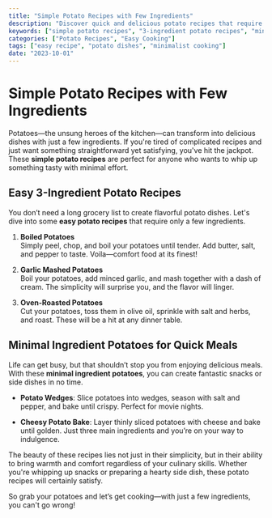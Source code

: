 ```yaml
---
title: "Simple Potato Recipes with Few Ingredients"
description: "Discover quick and delicious potato recipes that require minimal ingredients. Perfect for busy cooks and beginners!"
keywords: ["simple potato recipes", "3-ingredient potato recipes", "minimal ingredient potatoes"]
categories: ["Potato Recipes", "Easy Cooking"]
tags: ["easy recipe", "potato dishes", "minimalist cooking"]
date: "2023-10-01"
---
```


# Simple Potato Recipes with Few Ingredients

Potatoes—the unsung heroes of the kitchen—can transform into delicious dishes with just a few ingredients. If you're tired of complicated recipes and just want something straightforward yet satisfying, you've hit the jackpot. These **simple potato recipes** are perfect for anyone who wants to whip up something tasty with minimal effort.

## Easy 3-Ingredient Potato Recipes

You don’t need a long grocery list to create flavorful potato dishes. Let's dive into some **easy potato recipes** that require only a few ingredients.

1. **Boiled Potatoes**  
   Simply peel, chop, and boil your potatoes until tender. Add butter, salt, and pepper to taste. Voila—comfort food at its finest!

2. **Garlic Mashed Potatoes**  
   Boil your potatoes, add minced garlic, and mash together with a dash of cream. The simplicity will surprise you, and the flavor will linger.

3. **Oven-Roasted Potatoes**  
   Cut your potatoes, toss them in olive oil, sprinkle with salt and herbs, and roast. These will be a hit at any dinner table.

## Minimal Ingredient Potatoes for Quick Meals

Life can get busy, but that shouldn’t stop you from enjoying delicious meals. With these **minimal ingredient potatoes**, you can create fantastic snacks or side dishes in no time.

- **Potato Wedges**: Slice potatoes into wedges, season with salt and pepper, and bake until crispy. Perfect for movie nights.

- **Cheesy Potato Bake**: Layer thinly sliced potatoes with cheese and bake until golden. Just three main ingredients and you’re on your way to indulgence.

The beauty of these recipes lies not just in their simplicity, but in their ability to bring warmth and comfort regardless of your culinary skills. Whether you're whipping up snacks or preparing a hearty side dish, these potato recipes will certainly satisfy. 

So grab your potatoes and let’s get cooking—with just a few ingredients, you can't go wrong!